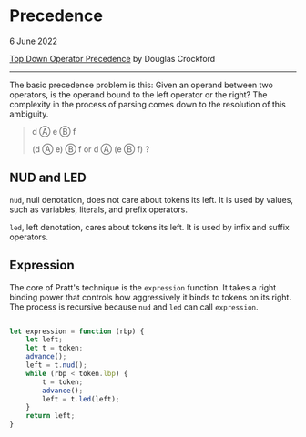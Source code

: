 # Precedence

6 June 2022

[Top Down Operator Precedence](https://www.crockford.com/javascript/tdop/tdop.html)
by Douglas Crockford

---

The basic precedence problem is this: Given an operand between two operators, is
the operand bound to the left operator or the right? The complexity in the
process of parsing comes down to the resolution of this ambiguity.

> d Ⓐ e Ⓑ f
>
> (d Ⓐ e) Ⓑ f or d Ⓐ (e Ⓑ f) ?

## NUD and LED

`nud`, null denotation, does not care about tokens its left. It is used
by values, such as variables, literals, and prefix operators.

`led`, left denotation, cares about tokens its left. It is used by infix
and suffix operators.

## Expression

The core of Pratt's technique is the `expression` function. It takes a right
binding power that controls how aggressively it binds to tokens on its right.
The process is recursive because `nud` and `led` can call `expression`.

```javascript

let expression = function (rbp) {
    let left;
    let t = token;
    advance();
    left = t.nud();
    while (rbp < token.lbp) {
        t = token;
        advance();
        left = t.led(left);
    }
    return left;
}

```
